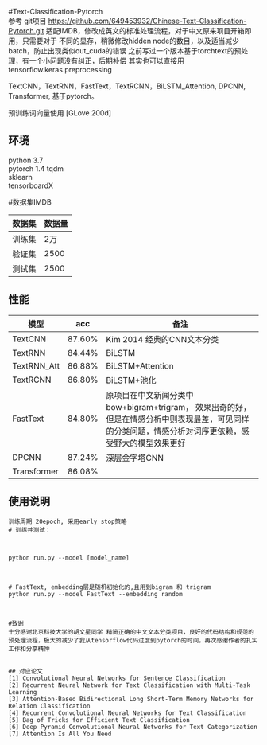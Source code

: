 #Text-Classification-Pytorch  
参考 git项目 https://github.com/649453932/Chinese-Text-Classification-Pytorch.git 适配IMDB，修改成英文的标准处理流程，对于中文原来项目开箱即用，只需要对于
不同的显存，稍微修改hidden node的数目，以及适当减少batch，防止出现类似out_cuda的错误
之前写过一个版本基于torchtext的预处理，有一个小问题没有纠正，后期补偿   其实也可以直接用tensorflow.keras.preprocessing



TextCNN，TextRNN，FastText，TextRCNN，BiLSTM_Attention, DPCNN, Transformer, 基于pytorch。

  

预训练词向量使用 [GLove 200d]

## 环境
python 3.7  
pytorch 1.4 
tqdm  
sklearn  
tensorboardX

#数据集IMDB

数据集|数据量
--|--
训练集|2万
验证集|2500
测试集|2500




## 性能

模型|acc|备注
--|--|--
TextCNN|87.60%|Kim 2014 经典的CNN文本分类
TextRNN|84.44%|BiLSTM 
TextRNN_Att|86.88%|BiLSTM+Attention
TextRCNN|86.80%|BiLSTM+池化
FastText|84.80%| 原项目在中文新闻分类中bow+bigram+trigram， 效果出奇的好，但是在情感分析中则表现最差，可见同样的分类问题，情感分析对词序更依赖，感受野大的模型效果更好
DPCNN|87.24%|深层金字塔CNN
Transformer|86.08%|

 

 

## 使用说明
```
训练周期 20epoch, 采用early stop策略
# 训练并测试：



python run.py --model [model_name]



# FastText, embedding层是随机初始化的,且用到bigram 和 trigram
python run.py --model FastText --embedding random 



#致谢  
十分感谢北京科技大学的胡文星同学 精简正确的中文文本分类项目，良好的代码结构和规范的预处理流程，极大的减少了我从tensorflow代码过度到pytorch的时间，再次感谢作者的扎实工作和分享精神   


## 对应论文
[1] Convolutional Neural Networks for Sentence Classification  
[2] Recurrent Neural Network for Text Classification with Multi-Task Learning  
[3] Attention-Based Bidirectional Long Short-Term Memory Networks for Relation Classification  
[4] Recurrent Convolutional Neural Networks for Text Classification  
[5] Bag of Tricks for Efficient Text Classification  
[6] Deep Pyramid Convolutional Neural Networks for Text Categorization  
[7] Attention Is All You Need  
